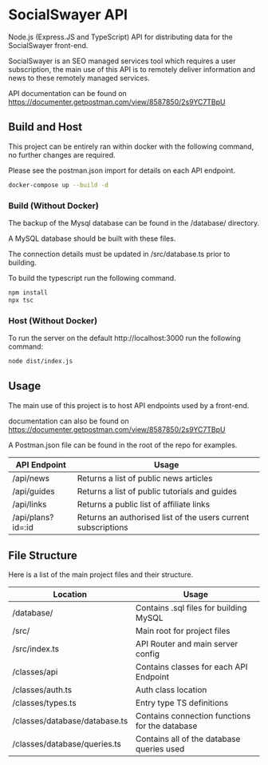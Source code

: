 # SocialSwayer API
Node.js (Express.JS and TypeScript) API for distributing data for the SocialSwayer front-end.

SocialSwayer is an SEO managed services tool which requires a user subscription, the main use of this API is to remotely deliver information and news to these remotely managed services.  

API documentation can be found on https://documenter.getpostman.com/view/8587850/2s9YC7TBpU

## Build and Host
This project can be entirely ran within docker with the following command, no further changes are required.

Please see the postman.json import for details on each API endpoint.

```bash
docker-compose up --build -d
```

### Build (Without Docker)
The backup of the Mysql database can be found in the /database/ directory. 

A MySQL database should be built with these files. 

The connection details must be updated in /src/database.ts prior to building. 

To build the typescript run the following command.

```bash
npm install
npx tsc
```

### Host (Without Docker)
To run the server on the default http://localhost:3000 run the following command:

```bash
node dist/index.js
```

## Usage
The main use of this project is to host API endpoints used by a front-end.

documentation can also be found on https://documenter.getpostman.com/view/8587850/2s9YC7TBpU

A Postman.json file can be found in the root of the repo for examples.

API Endpoint  | Usage
------------- | -------------
/api/news | Returns a list of public news articles
/api/guides  | Returns a list of public tutorials and guides
/api/links   |   Returns a public list of affiliate links
/api/plans?id=:id  |   Returns an authorised list of the users current subscriptions

## File Structure
Here is a list of the main project files and their structure. 

Location  | Usage
------------- | -------------
/database/  | Contains .sql files for building MySQL
/src/  | Main root for project files
/src/index.ts   |   API Router and main server config
/classes/api  |   Contains classes for each API Endpoint
/classes/auth.ts   |   Auth class location
/classes/types.ts   |   Entry type TS definitions
/classes/database/database.ts   |   Contains connection functions for the database
/classes/database/queries.ts  |   Contains all of the database queries used
